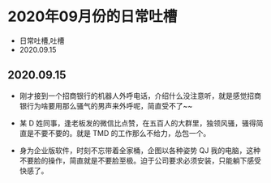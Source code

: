 # 2020年09月份的日常吐槽
- 日常吐槽,吐槽
- 2020.09.15

## 2020.09.15

 - 刚才接到一个招商银行的机器人外呼电话，介绍什么没注意听，就是感觉招商银行为啥要用那么骚气的男声来外呼呢，简直受不了~~

 - 某 D 姓同事，逢老板发的微信比点赞，在五百人的大群里，独领风骚，骚得简直是不要不要的。就是 TMD 的工作那么不给力，怂包一个。

 - 身为企业版软件，时刻不忘带着全家桶，企图以各种姿势 QJ 我的电脑，这种不要脸的操作，简直就是不要脸至极。迫于公司要求必须安装，只能躺下感受快感了。
